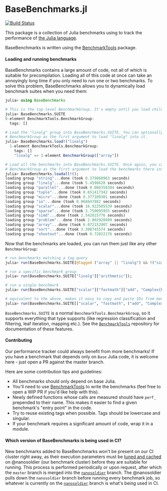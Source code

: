 # BaseBenchmarks.jl

[![Build Status](https://travis-ci.org/JuliaCI/BaseBenchmarks.jl.svg?branch=master)](https://travis-ci.org/JuliaCI/BaseBenchmarks.jl)

This package is a collection of Julia benchmarks using to track the performance of [the Julia language](https://github.com/JuliaLang/julia).

BaseBenchmarks is written using the [BenchmarkTools](https://github.com/JuliaCI/BenchmarkTools.jl) package.

#### Loading and running benchmarks

BaseBenchmarks contains a large amount of code, not all of which is suitable for precompilation. Loading all of this code at once can take an annoyingly long time if you only need to run one or two benchmarks. To solve this problem, BaseBenchmarks allows you to dynamically load benchmark suites when you need them:

```julia
julia> using BaseBenchmarks

# This is the top-level BenchmarkGroup. It's empty until you load child groups into it.
julia> BaseBenchmarks.SUITE
0-element BenchmarkTools.BenchmarkGroup:
  tags: []

# Load the "linalg" group into BaseBenchmarks.SUITE. You can optionally pass in a different
# BenchmarkGroup as the first argument to load "linalg" into it.
julia> BaseBenchmarks.load!("linalg")
  1-element BenchmarkTools.BenchmarkGroup:
    tags: []
    "linalg" => 3-element BenchmarkGroup(["array"])    

# Load all the benchmarks into BaseBenchmarks.SUITE. Once again, you can pass in a different
# BenchmarkGroup as the first argument to load the benchmarks there instead.
julia> BaseBenchmarks.loadall!();
loading group "string"...done (took 0.379868963 seconds)
loading group "linalg"...done (took 5.4598628 seconds)
loading group "parallel"...done (took 0.086358304 seconds)
loading group "tuple"...done (took 0.651417342 seconds)
loading group "micro"...done (took 0.377109301 seconds)
loading group "io"...done (took 0.068647882 seconds)
loading group "scalar"...done (took 16.922505539 seconds)
loading group "sparse"...done (took 3.750095955 seconds)
loading group "simd"...done (took 2.542815776 seconds)
loading group "problem"...done (took 2.002920499 seconds)
loading group "array"...done (took 6.072152907 seconds)
loading group "sort"...done (took 3.308745574 seconds)
loading group "shootout"...done (took 0.72022176 seconds)
```

Now that the benchmarks are loaded, you can run them just like any other `BenchmarkGroup`:

```julia
# run benchmarks matching a tag query
julia> run(BaseBenchmarks.SUITE[@tagged ("array" || "linalg") && !("simd")]);

# run a specific benchmark group
julia> run(BaseBenchmarks.SUITE["linalg"]["arithmetic"]);

# run a single benchmark
julia> run(BaseBenchmarks.SUITE["scalar"]["fastmath"]["add", "Complex{Float64}"])

# equivalent to the above, makes it easy to copy and paste IDs from benchmark reports
julia> run(BaseBenchmarks.SUITE[["scalar", "fastmath", ("add", "Complex{Float64}")]]);
```

`BaseBenchmarks.SUITE` is a normal `BenchmarkTools.BenchmarkGroup`, so it supports everything that type supports (like regression classification and filtering, leaf iteration, mapping etc.). See the [`BenchmarkTools`]((https://github.com/JuliaCI/BenchmarkTools.jl)) repository for documentation of these features.

#### Contributing

Our performance tracker could always benefit from more benchmarks! If you have a benchmark that depends only on `Base` Julia code, it is welcome here - just open a PR against the master branch.

Here are some contribution tips and guidelines:

- All benchmarks should only depend on base Julia.
- You'll need to use [BenchmarkTools](https://github.com/JuliaCI/BenchmarkTools.jl) to write the benchmarks (feel free to open a WIP PR if you'd like help with this).
- Newly defined functions whose calls are measured should have `perf_` prepended to their name. This makes it easier to find a given benchmark's "entry point" in the code.
- Try to reuse existing tags when possible. Tags should be lowercase and singular.
- If your benchmark requires a significant amount of code, wrap it in a module.

#### Which version of BaseBenchmarks is being used in CI?

New benchmarks added to BaseBenchmarks won't be present on our CI cluster right away, as their execution parameters must be [tuned and cached](https://github.com/JuliaCI/BenchmarkTools.jl/blob/master/doc/manual.md#caching-parameters) on @nanosoldier (our benchmark cluster) before they are suitable for running. This process is performed periodically or upon request, after which the `master` branch is merged into the [`nanosoldier`](https://github.com/JuliaCI/BaseBenchmarks.jl/tree/nanosoldier) branch. The @nanosoldier pulls down the `nanosoldier` branch before running every benchmark job, so whatever is currently on the [`nanosoldier`](https://github.com/JuliaCI/BaseBenchmarks.jl/tree/nanosoldier) branch is what's being used in CI.
